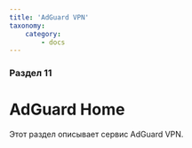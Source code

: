 ```yaml
---
title: 'AdGuard VPN'
taxonomy:
    category:
        - docs
---
```


### Раздел 11

# AdGuard Home

Этот раздел описывает сервис AdGuard VPN.